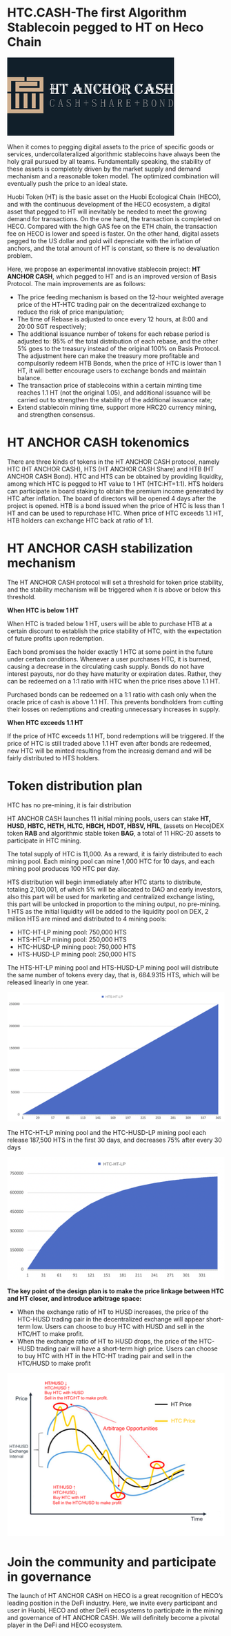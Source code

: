# HTC.CASH-The first Algorithm Stablecoin pegged to HT on Heco Chain

![Background Image](./assets/htc.png)

When it comes to pegging digital assets to the price of specific goods or services, undercollateralized algorithmic stablecoins have always been the holy grail pursued by all teams. Fundamentally speaking, the stability of these assets is completely driven by the market supply and demand mechanism and a reasonable token model. The optimized combination will eventually push the price to an ideal state.

Huobi Token (HT) is the basic asset on the Huobi Ecological Chain (HECO), and with the continuous development of the HECO ecosystem, a digital asset that pegged to HT will inevitably be needed to meet the growing demand for transactions. On the one hand, the transaction is completed on HECO. Compared with the high GAS fee on the ETH chain, the transaction fee on HECO is lower and speed is faster. On the other hand, digital assets pegged to the US dollar and gold will depreciate with the inflation of anchors, and the total amount of HT is constant, so there is no devaluation problem.

Here, we propose an experimental innovative stablecoin project: **HT ANCHOR CASH**, which pegged to HT and is an improved version of Basis Protocol. The main improvements are as follows:

- The price feeding mechanism is based on the 12-hour weighted average price of the HT-HTC trading pair on the decentralized exchange to reduce the risk of price manipulation;
- The time of Rebase is adjusted to once every 12 hours, at 8:00 and 20:00 SGT respectively;
- The additional issuance number of tokens for each rebase period is adjusted to: 95% of the total distribution of each rebase, and the other 5% goes to the treasury instead of the original 100% on Basis Protocol. The adjustment here can make the treasury more profitable and compulsorily redeem HTB Bonds, when the price of HTC is lower than 1 HT, it will better encourage users to exchange bonds and maintain balance.
- The transaction price of stablecoins within a certain minting time reaches 1.1 HT (not the original 1.05), and additional issuance will be carried out to strengthen the stability of the additional issuance rate;
- Extend stablecoin mining time, support more HRC20 currency mining, and strengthen consensus.

# **HT ANCHOR CASH tokenomics**

There are three kinds of tokens in the HT ANCHOR CASH protocol, namely HTC (HT ANCHOR CASH), HTS (HT ANCHOR CASH Share) and HTB (HT ANCHOR CASH Bond). HTC and HTS can be obtained by providing liquidity, among which HTC is pegged to HT value to 1 HT (HTC:HT=1:1). HTS holders can participate in board staking to obtain the premium income generated by HTC after inflation. The board of directors will be opened 4 days after the project is opened. HTB is a bond issued when the price of HTC is less than 1 HT and can be used to repurchase HTC. When price of HTC exceeds 1.1 HT, HTB holders can exchange HTC back at ratio of 1:1.

# **HT ANCHOR CASH stabilization mechanism**

The HT ANCHOR CASH protocol will set a threshold for token price stability, and the stability mechanism will be triggered when it is above or below this threshold.

**When HTC is below 1 HT**

When HTC is traded below 1 HT, users will be able to purchase HTB at a certain discount to establish the price stability of HTC, with the expectation of future profits upon redemption.

Each bond promises the holder exactly 1 HTC at some point in the future under certain conditions. Whenever a user purchases HTC, it is burned, causing a decrease in the circulating cash supply. Bonds do not have interest payouts, nor do they have maturity or expiration dates. Rather, they can be redeemed on a 1:1 ratio with HTC when the price rises above 1.1 HT.

Purchased bonds can be redeemed on a 1:1 ratio with cash only when the oracle price of cash is above 1.1 HT. This prevents bondholders from cutting their losses on redemptions and creating unnecessary increases in supply.

**When HTC exceeds 1.1 HT**

If the price of HTC exceeds 1.1 HT, bond redemptions will be triggered. If the price of HTC is still traded above 1.1 HT even after bonds are redeemed, new HTC will be minted resulting from the increasig demand and will be fairly distributed to HTS holders.

# **Token distribution plan**

HTC has no pre-mining, it is fair distribution

HT ANCHOR CASH launches 11 initial mining pools, users can stake **HT, HUSD, HBTC, HETH, HLTC, HBCH, HDOT, HBSV, HFIL**, (assets on Heco)DEX token **RAB** and algorithmic stable token **BAG**, a total of 11 HRC-20 assets to participate in HTC mining.

The total supply of HTC is 11,000. As a reward, it is fairly distributed to each mining pool. Each mining pool can mine 1,000 HTC for 10 days, and each mining pool produces 100 HTC per day.

HTS distribution will begin immediately after HTC starts to distribute, totaling 2,100,001, of which 5% will be allocated to DAO and early investors, also this part will be used for marketing and centralized exchange listing, this part will be unlocked in proportion to the mining output, no pre-mining. 1 HTS as the initial liquidity will be added to the liquidity pool on DEX, 2 million HTS are mined and distributed to 4 mining pools:

- HTC-HT-LP mining pool: 750,000 HTS
- HTS-HT-LP mining pool: 250,000 HTS
- HTC-HUSD-LP mining pool: 750,000 HTS
- HTS-HUSD-LP mining pool: 250,000 HTS

The HTS-HT-LP mining pool and HTS-HUSD-LP mining pool will distribute the same number of tokens every day, that is, 684.9315 HTS, which will be released linearly in one year.

![img](./assets/pic01.png)



The HTC-HT-LP mining pool and the HTC-HUSD-LP mining pool each release 187,500 HTS in the first 30 days, and decreases 75% after every 30 days

![img](./assets/pic02.png)



**The key point of the design plan is to make the price linkage between HTC and HT closer, and introduce arbitrage space:**

- When the exchange ratio of HT to HUSD increases, the price of the HTC-HUSD trading pair in the decentralized exchange will appear short-term low. Users can choose to buy HTC with HUSD and sell in the HTC/HT to make profit.
- When the exchange ratio of HT to HUSD drops, the price of the HTC-HUSD trading pair will have a short-term high price. Users can choose to buy HTC with HT in the HTC-HT trading pair and sell in the HTC/HUSD to make profit

![img](./assets/pic03.png)



# **Join the community and participate in governance**

The launch of HT ANCHOR CASH on HECO is a great recognition of HECO’s leading position in the DeFi industry. Here, we invite every participant and user in Huobi, HECO and other DeFi ecosystems to participate in the mining and governance of HT ANCHOR CASH. We will definitely become a pivotal player in the DeFi and HECO ecosystem.